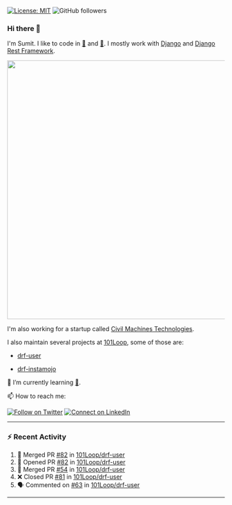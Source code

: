 [![License: MIT](https://img.shields.io/badge/License-MIT-yellow.svg)](https://opensource.org/licenses/MIT)
![GitHub followers](https://img.shields.io/github/followers/sumit4613?style=social)

### Hi there 👋

I'm Sumit. I like to code in [:snake:](https://python.org/) and [:rabbit:](https://golang.org). I mostly work with [Django](https://djangoproject.com) and [Django Rest Framework](https://www.django-rest-framework.org/).

<p align="center">
  <img width="600" src="https://static.djangoproject.com/img/logos/django-logo-negative.png">
</p>

I'm also working for a startup called [Civil Machines Technologies](https://civilmachines.com/).


I also maintain several projects at [101Loop](https://github.com/101loop/), some of those are:

- [drf-user](https://github.com/101loop/drf-user)

- [drf-instamojo ](https://github.com/101loop/drf-instamojo)

🔭 I’m currently learning [:rabbit:](https://golang.org).

📫 How to reach me:

[![Follow on Twitter](https://img.shields.io/badge/--twitter?label=Twitter&logo=Twitter&style=social)](https://twitter.com/sumitsingh4613) [![Connect on LinkedIn](https://img.shields.io/badge/--linkedin?label=LinkedIn&logo=LinkedIn&style=social)](https://www.linkedin.com/in/sumit4613)


---

### :zap: Recent Activity

<!--START_SECTION:activity-->
1. 🎉 Merged PR [#82](https://github.com/101Loop/drf-user/pull/82) in [101Loop/drf-user](https://github.com/101Loop/drf-user)
2. 💪 Opened PR [#82](https://github.com/101Loop/drf-user/pull/82) in [101Loop/drf-user](https://github.com/101Loop/drf-user)
3. 🎉 Merged PR [#54](https://github.com/101Loop/drf-user/pull/54) in [101Loop/drf-user](https://github.com/101Loop/drf-user)
4. ❌ Closed PR [#81](https://github.com/101Loop/drf-user/pull/81) in [101Loop/drf-user](https://github.com/101Loop/drf-user)
5. 🗣 Commented on [#63](https://github.com/101Loop/drf-user/issues/63) in [101Loop/drf-user](https://github.com/101Loop/drf-user)
<!--END_SECTION:activity-->

---

